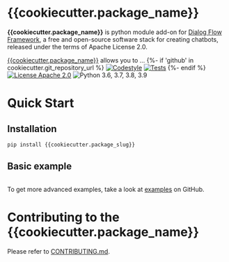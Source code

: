 
# {{cookiecutter.package_name}}

**{{cookiecutter.package_name}}** is python module add-on for [Dialog Flow Framework](https://github.com/deepmipt/dialog_flow_framework), a free and open-source software stack for creating chatbots, released under the terms of Apache License 2.0.


[{{cookiecutter.package_name}}](../..) allows you to ...
{%- if 'github' in cookiecutter.git_repository_url %}
[![Codestyle](../../../workflows/codestyle/badge.svg)](../../../actions)
[![Tests](../../../workflows/test_coverage/badge.svg)](../../../actions)
{%- endif %}
[![License Apache 2.0](https://img.shields.io/badge/license-Apache%202.0-blue.svg)](LICENSE)
![Python 3.6, 3.7, 3.8, 3.9](https://img.shields.io/badge/python-3.6%20%7C%203.7%20%7C%203.8%20%7C%203.9-green.svg)

<!-- TODO: uncomment one of these to add badges to your project description -->
<!-- [![Documentation Status](https://{{cookiecutter.package_slug}}.readthedocs.io/en/stable/?badge=stable)]() See readthedocs.io -->
<!-- [![Coverage Status]()]() See coveralls.io -->
<!-- [![PyPI](https://img.shields.io/pypi/v/{{cookiecutter.package_slug}})](https://pypi.org/project/{{cookiecutter.package_slug}}/) -->
<!-- [![Downloads](https://pepy.tech/badge/{{cookiecutter.package_slug}})](https://pepy.tech/project/{{cookiecutter.package_slug}}) -->

# Quick Start
## Installation
```bash
pip install {{cookiecutter.package_slug}}
```

## Basic example
```python

```

To get more advanced examples, take a look at [examples](examples) on GitHub.

# Contributing to the {{cookiecutter.package_name}}

Please refer to [CONTRIBUTING.md](CONTRIBUTING.md).
